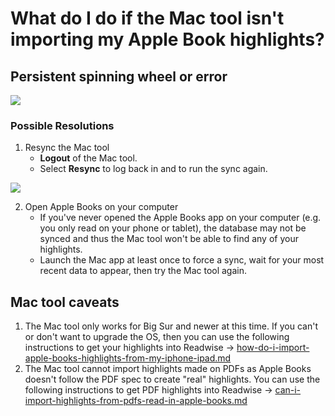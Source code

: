 # What do I do if the Mac tool isn't importing my Apple Book highlights?

## **Persistent spinning wheel or error**

![](https://d33v4339jhl8k0.cloudfront.net/docs/assets/5eb8cc86042863474d1a75fd/images/6136909300c03d6720754626/file-hznTEwkRpq.jpg)

### Possible Resolutions

1. Resync the Mac tool
   * **Logout** of the Mac tool.
   * Select **Resync** to log back in and to run the sync again.

![](https://d33v4339jhl8k0.cloudfront.net/docs/assets/5eb8cc86042863474d1a75fd/images/61368c2312c07c18afdd1692/file-XJZqntbku9.png)

2. Open Apple Books on your computer
   * If you've never opened the Apple Books app on your computer (e.g. you only read on your phone or tablet), the database may not be synced and thus the Mac tool won't be able to find any of your highlights.
   * Launch the Mac app at least once to force a sync, wait for your most recent data to appear, then try the Mac tool again.

## Mac tool caveats

1. The Mac tool only works for Big Sur and newer at this time. If you can't or don't want to upgrade the OS, then you can use the following instructions to get your highlights into Readwise -> [how-do-i-import-apple-books-highlights-from-my-iphone-ipad.md](how-do-i-import-apple-books-highlights-from-my-iphone-ipad.md "mention")
2. The Mac tool cannot import highlights made on PDFs as Apple Books doesn't follow the PDF spec to create "real" highlights. You can use the following instructions to get PDF highlights into Readwise -> [can-i-import-highlights-from-pdfs-read-in-apple-books.md](can-i-import-highlights-from-pdfs-read-in-apple-books.md "mention")
